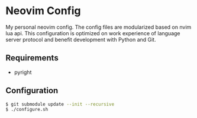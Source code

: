 # Neovim Config

My personal neovim config. The config files are modularized based on nvim lua api.
This configuration is optimized on work experience of language server protocol and benefit
development with Python and Git.

## Requirements

- pyright

## Configuration

```bash
$ git submodule update --init --recursive
$ ./configure.sh
```
